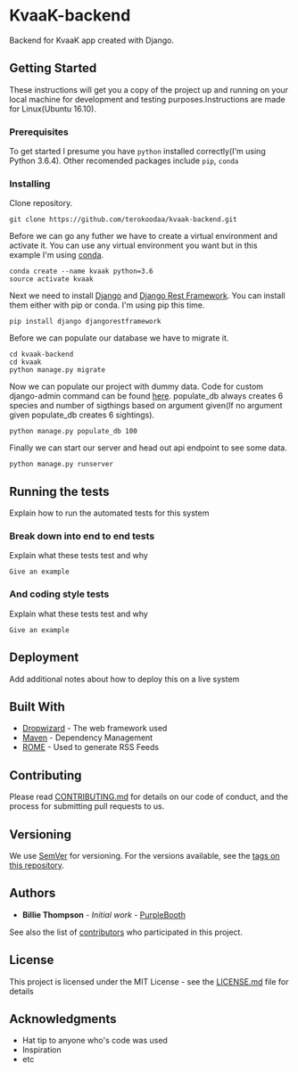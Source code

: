 # KvaaK-backend

Backend for KvaaK  app created with Django.

## Getting Started

These instructions will get you a copy of the project up and running on your local machine for development and testing purposes.Instructions are made for Linux(Ubuntu 16.10).

### Prerequisites

To get started I presume you have ```python``` installed correctly(I'm using Python 3.6.4).
Other recomended packages include ```pip```, ```conda```

### Installing

Clone repository.

```
git clone https://github.com/terokoodaa/kvaak-backend.git
```

Before we can go any futher we have to create a virtual environment and activate it.
You can use any virtual environment you want but in this example I'm using [conda](https://conda.io).

```
conda create --name kvaak python=3.6
source activate kvaak
```

Next we need to install [Django](https://www.djangoproject.com/) and [Django Rest Framework](http://www.django-rest-framework.org/). You can install them either with pip or conda. I'm using pip this time.

```
pip install django djangorestframework
```

Before we can populate our database we have to migrate it.

```
cd kvaak-backend
cd kvaak
python manage.py migrate
```

Now we can populate our project with dummy data. Code for custom django-admin command can be found [here](https://github.com/terokoodaa/kvaak-backend/blob/master/kvaak/api/management/commands/populate_db.py). populate_db always creates 6 species and number of sigthings based on argument given(If no argument given populate_db creates 6 sightings).

```
python manage.py populate_db 100
```

Finally we can start our server and head out api endpoint to see some data.

```
python manage.py runserver
```

## Running the tests

Explain how to run the automated tests for this system

### Break down into end to end tests

Explain what these tests test and why

```
Give an example
```

### And coding style tests

Explain what these tests test and why

```
Give an example
```

## Deployment

Add additional notes about how to deploy this on a live system

## Built With

* [Dropwizard](http://www.dropwizard.io/1.0.2/docs/) - The web framework used
* [Maven](https://maven.apache.org/) - Dependency Management
* [ROME](https://rometools.github.io/rome/) - Used to generate RSS Feeds

## Contributing

Please read [CONTRIBUTING.md](https://gist.github.com/PurpleBooth/b24679402957c63ec426) for details on our code of conduct, and the process for submitting pull requests to us.

## Versioning

We use [SemVer](http://semver.org/) for versioning. For the versions available, see the [tags on this repository](https://github.com/your/project/tags). 

## Authors

* **Billie Thompson** - *Initial work* - [PurpleBooth](https://github.com/PurpleBooth)

See also the list of [contributors](https://github.com/your/project/contributors) who participated in this project.

## License

This project is licensed under the MIT License - see the [LICENSE.md](LICENSE.md) file for details

## Acknowledgments

* Hat tip to anyone who's code was used
* Inspiration
* etc
